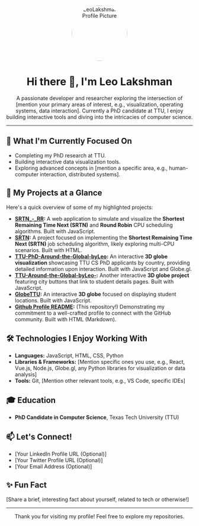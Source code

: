 <div align="center">
  <img src="https://imagekit.io/tools/asset-public-link?detail=%7B%22name%22%3A%22Designer.jpeg%22%2C%22type%22%3A%22image%2Fjpeg%22%2C%22signedurl_expire%22%3A%222028-03-29T01%3A03%3A18.183Z%22%2C%22signedUrl%22%3A%22https%3A%2F%2Fmedia-hosting.imagekit.io%2F0c51c9a180c84cfb%2FDesigner.jpeg%3FExpires%3D1837904598%26Key-Pair-Id%3DK2ZIVPTIP2VGHC%26Signature%3DdkuaupwLklng9bcPvJQwVCin9r0s3E0MnGd6dMxiPbsq~tDtl~KcrxsU-UV7UNbZsps421pOd0HRL3bjD0FbJtuOFtMIltiK8HSWxJ4NhmK1p1qfQQQrJzxiPvc9sKgLt64U8LlH5oLiXnKOfkrjP0xzjSzct3SD-HlFJPQtIkIPDXndQoBvenZsXSWZhsR1~FtoxQ-zETeqdLEpWTcmw8e8j8ZKb0-v~oaXAkk7tyPMjJhFnk2yeAKhxSfYmXozlYpNf1lxTUDGzgpSJfAi~uJy4IUjyKU7oVDFqcZf7S010CBZenvZYremkGYxTT6gYidF-N9mo1jTUyYH2jrZZQ__%22%7D" alt="LeoLakshman's Profile Picture" width="150" style="border-radius: 50%;">
  <h1>Hi there 👋, I'm Leo Lakshman</h1>
  <p>A passionate developer and researcher exploring the intersection of [mention your primary areas of interest, e.g., visualization, operating systems, data interaction]. Currently a PhD candidate at TTU, I enjoy building interactive tools and diving into the intricacies of computer science.</p>
</div>

---

## 🔭 What I'm Currently Focused On

* Completing my PhD research at TTU.
* Building interactive data visualization tools.
* Exploring advanced concepts in [mention a specific area, e.g., human-computer interaction, distributed systems].

## 🌱 My Projects at a Glance

Here's a quick overview of some of my highlighted projects:

* **[SRTN_-_RR](https://github.com/LeoLakshman/SRTN_-_RR):** A web application to simulate and visualize the **Shortest Remaining Time Next (SRTN)** and **Round Robin** CPU scheduling algorithms. Built with JavaScript.
* **[SRTN](https://github.com/LeoLakshman/SRTN):** A project focused on implementing the **Shortest Remaining Time Next (SRTN)** job scheduling algorithm, likely exploring multi-CPU scenarios. Built with HTML.
* **[TTU-PhD-Around-the-Global-byLeo](https://github.com/LeoLakshman/TTU-PhD-Around-the-Global-byLeo):** An interactive **3D globe visualization** showcasing TTU CS PhD applicants by country, providing detailed information upon interaction. Built with JavaScript and Globe.gl.
* **[TTU-Around-the-Global-byLeo-](https://github.com/LeoLakshman/TTU-Around-the-Global-byLeo-):** Another interactive **3D globe project** featuring city buttons that link to student details pages. Built with JavaScript.
* **[GlobeTTU](https://github.com/LeoLakshman/GlobeTTU):** An interactive **3D globe** focused on displaying student locations. Built with JavaScript.
* **[Github Profile README](https://github.com/LeoLakshman/LeoLakshman):** (This repository!) Demonstrating my commitment to a well-crafted profile to connect with the GitHub community. Built with HTML (Markdown).

## 🛠️ Technologies I Enjoy Working With

* **Languages:** JavaScript, HTML, CSS, Python
* **Libraries & Frameworks:** [Mention specific ones you use, e.g., React, Vue.js, Node.js, Globe.gl, any Python libraries for visualization or data analysis]
* **Tools:** Git, [Mention other relevant tools, e.g., VS Code, specific IDEs]

## 🎓 Education

* **PhD Candidate in Computer Science**, Texas Tech University (TTU)

## 📫 Let's Connect!

* [Your LinkedIn Profile URL (Optional)]
* [Your Twitter Profile URL (Optional)]
* [Your Email Address (Optional)]

## ✨ Fun Fact

[Share a brief, interesting fact about yourself, related to tech or otherwise!]

---

<div align="center">
  Thank you for visiting my profile! Feel free to explore my repositories.
</div>
